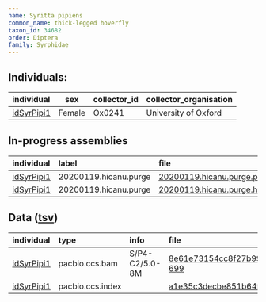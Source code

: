 ```yaml
---
name: Syritta pipiens
common_name: thick-legged hoverfly
taxon_id: 34682
order: Diptera
family: Syrphidae
---
```


## Individuals:

| individual | sex | collector_id | collector_organisation |
| :--------- | :-: | :----------- | :--------------------- |
| [idSyrPipi1](idSyrPipi1.md) | Female | Ox0241 | University of Oxford |

## In-progress assemblies

| individual | label | file |
| :--------- | :---- | :--- |
| [idSyrPipi1](idSyrPipi1.md) | 20200119.hicanu.purge | [20200119.hicanu.purge.prim.fasta.gz](https://darwin.cog.sanger.ac.uk/insects/Syritta_pipiens/idSyrPipi1/assemblies/working/20200119.hicanu.purge/20200119.hicanu.purge.prim.fasta.gz) |
| [idSyrPipi1](idSyrPipi1.md) | 20200119.hicanu.purge | [20200119.hicanu.purge.htig.fasta.gz](https://darwin.cog.sanger.ac.uk/insects/Syritta_pipiens/idSyrPipi1/assemblies/working/20200119.hicanu.purge/20200119.hicanu.purge.htig.fasta.gz) |

## Data ([tsv](Syritta_pipiens_data.tsv))

| individual | type | info | file |
| :--------- | :--- | :--- | :--- |
| [idSyrPipi1](idSyrPipi1.md) | pacbio.ccs.bam | S/P4-C2/5.0-8M | [8e61e73154cc8f27b991593cc2d7d8b8-699](https://darwin.cog.sanger.ac.uk/insects/Syritta_pipiens/idSyrPipi1/genomic_data/pacbio/m64097_200111_170228.ccs.bam) |
| [idSyrPipi1](idSyrPipi1.md) | pacbio.ccs.index |  | [a1e35c3decbe851b64f214db2d3674a7](https://darwin.cog.sanger.ac.uk/insects/Syritta_pipiens/idSyrPipi1/genomic_data/pacbio/m64097_200111_170228.ccs.bam.pbi) |
